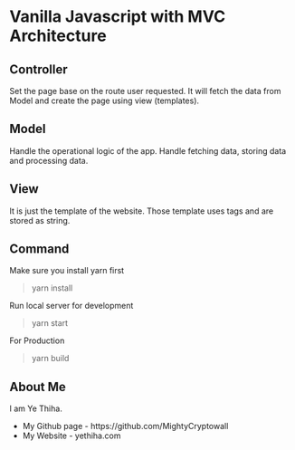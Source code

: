 # Vanilla Javascript with MVC Architecture

## Controller

Set the page base on the route user requested. It will fetch the data from Model and create the page using view (templates).

## Model

Handle the operational logic of the app. Handle fetching data, storing data and processing data.

## View

It is just the template of the website. Those template uses tags and are stored as string.


## Command

Make sure you install yarn first
> yarn install 

Run local server for development
> yarn start

For Production
> yarn build


## About Me

I am Ye Thiha.

<ul>
    <li>My Github page - https://github.com/MightyCryptowall</li>
    <li>My Website - yethiha.com</li>
</ul>


